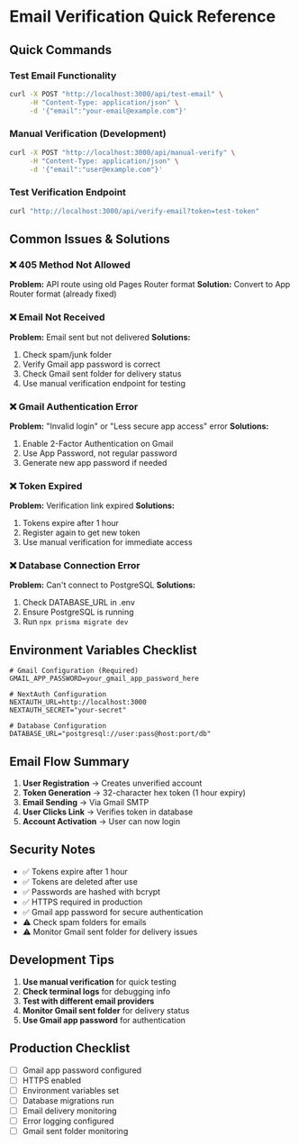 # Email Verification Quick Reference

## Quick Commands

### Test Email Functionality
```bash
curl -X POST "http://localhost:3000/api/test-email" \
     -H "Content-Type: application/json" \
     -d '{"email":"your-email@example.com"}'
```

### Manual Verification (Development)
```bash
curl -X POST "http://localhost:3000/api/manual-verify" \
     -H "Content-Type: application/json" \
     -d '{"email":"user@example.com"}'
```

### Test Verification Endpoint
```bash
curl "http://localhost:3000/api/verify-email?token=test-token"
```

## Common Issues & Solutions

### ❌ 405 Method Not Allowed
**Problem:** API route using old Pages Router format
**Solution:** Convert to App Router format (already fixed)

### ❌ Email Not Received
**Problem:** Email sent but not delivered
**Solutions:**
1. Check spam/junk folder
2. Verify Gmail app password is correct
3. Check Gmail sent folder for delivery status
4. Use manual verification endpoint for testing

### ❌ Gmail Authentication Error
**Problem:** "Invalid login" or "Less secure app access" error
**Solutions:**
1. Enable 2-Factor Authentication on Gmail
2. Use App Password, not regular password
3. Generate new app password if needed

### ❌ Token Expired
**Problem:** Verification link expired
**Solutions:**
1. Tokens expire after 1 hour
2. Register again to get new token
3. Use manual verification for immediate access

### ❌ Database Connection Error
**Problem:** Can't connect to PostgreSQL
**Solutions:**
1. Check DATABASE_URL in .env
2. Ensure PostgreSQL is running
3. Run `npx prisma migrate dev`

## Environment Variables Checklist

```env
# Gmail Configuration (Required)
GMAIL_APP_PASSWORD=your_gmail_app_password_here

# NextAuth Configuration
NEXTAUTH_URL=http://localhost:3000
NEXTAUTH_SECRET="your-secret"

# Database Configuration
DATABASE_URL="postgresql://user:pass@host:port/db"
```

## Email Flow Summary

1. **User Registration** → Creates unverified account
2. **Token Generation** → 32-character hex token (1 hour expiry)
3. **Email Sending** → Via Gmail SMTP
4. **User Clicks Link** → Verifies token in database
5. **Account Activation** → User can now login

## Security Notes

- ✅ Tokens expire after 1 hour
- ✅ Tokens are deleted after use
- ✅ Passwords are hashed with bcrypt
- ✅ HTTPS required in production
- ✅ Gmail app password for secure authentication
- ⚠️ Check spam folders for emails
- ⚠️ Monitor Gmail sent folder for delivery issues

## Development Tips

1. **Use manual verification** for quick testing
2. **Check terminal logs** for debugging info
3. **Test with different email providers**
4. **Monitor Gmail sent folder** for delivery status
5. **Use Gmail app password** for authentication

## Production Checklist

- [ ] Gmail app password configured
- [ ] HTTPS enabled
- [ ] Environment variables set
- [ ] Database migrations run
- [ ] Email delivery monitoring
- [ ] Error logging configured
- [ ] Gmail sent folder monitoring 